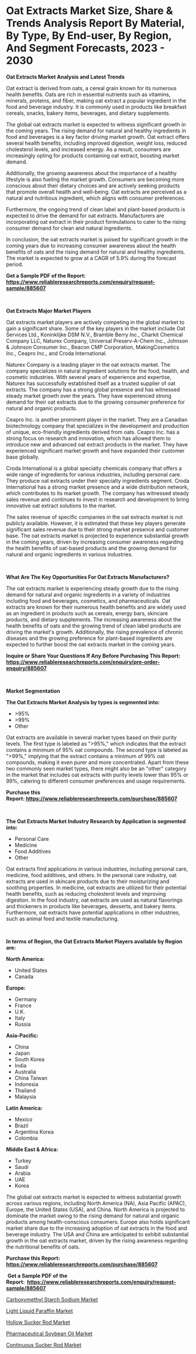 <p><h1>Oat Extracts Market Size, Share & Trends Analysis Report By Material, By Type, By End-user, By Region, And Segment Forecasts, 2023 - 2030</h1></p><p><strong>Oat Extracts Market Analysis and Latest Trends</strong></p>
<p><p>Oat extract is derived from oats, a cereal grain known for its numerous health benefits. Oats are rich in essential nutrients such as vitamins, minerals, proteins, and fiber, making oat extract a popular ingredient in the food and beverage industry. It is commonly used in products like breakfast cereals, snacks, bakery items, beverages, and dietary supplements.</p><p>The global oat extracts market is expected to witness significant growth in the coming years. The rising demand for natural and healthy ingredients in food and beverages is a key factor driving market growth. Oat extract offers several health benefits, including improved digestion, weight loss, reduced cholesterol levels, and increased energy. As a result, consumers are increasingly opting for products containing oat extract, boosting market demand.</p><p>Additionally, the growing awareness about the importance of a healthy lifestyle is also fueling the market growth. Consumers are becoming more conscious about their dietary choices and are actively seeking products that promote overall health and well-being. Oat extracts are perceived as a natural and nutritious ingredient, which aligns with consumer preferences.</p><p>Furthermore, the ongoing trend of clean label and plant-based products is expected to drive the demand for oat extracts. Manufacturers are incorporating oat extract in their product formulations to cater to the rising consumer demand for clean and natural ingredients.</p><p>In conclusion, the oat extracts market is poised for significant growth in the coming years due to increasing consumer awareness about the health benefits of oats and the rising demand for natural and healthy ingredients. The market is expected to grow at a CAGR of 5.9% during the forecast period.</p></p>
<p><strong>Get a Sample PDF of the Report:&nbsp; <a href="https://www.reliableresearchreports.com/enquiry/request-sample/885607">https://www.reliableresearchreports.com/enquiry/request-sample/885607</a></strong></p>
<p>&nbsp;</p>
<p><strong>Oat Extracts Major Market Players</strong></p>
<p><p>Oat extracts market players are actively competing in the global market to gain a significant share. Some of the key players in the market include Oat Services Ltd., Koninklijke DSM N.V., Bramble Berry Inc., Charkit Chemical Company LLC, Naturex Company, Universal Preserv-A-Chem Inc., Johnson & Johnson Consumer Inc., Beacon CMP Corporation, MakingCosmetics Inc., Ceapro Inc., and Croda International.</p><p>Naturex Company is a leading player in the oat extracts market. The company specializes in natural ingredient solutions for the food, health, and cosmetic industries. With several years of experience and expertise, Naturex has successfully established itself as a trusted supplier of oat extracts. The company has a strong global presence and has witnessed steady market growth over the years. They have experienced strong demand for their oat extracts due to the growing consumer preference for natural and organic products.</p><p>Ceapro Inc. is another prominent player in the market. They are a Canadian biotechnology company that specializes in the development and production of unique, eco-friendly ingredients derived from oats. Ceapro Inc. has a strong focus on research and innovation, which has allowed them to introduce new and advanced oat extract products in the market. They have experienced significant market growth and have expanded their customer base globally.</p><p>Croda International is a global specialty chemicals company that offers a wide range of ingredients for various industries, including personal care. They produce oat extracts under their specialty ingredients segment. Croda International has a strong market presence and a wide distribution network, which contributes to its market growth. The company has witnessed steady sales revenue and continues to invest in research and development to bring innovative oat extract solutions to the market.</p><p>The sales revenue of specific companies in the oat extracts market is not publicly available. However, it is estimated that these key players generate significant sales revenue due to their strong market presence and customer base. The oat extracts market is projected to experience substantial growth in the coming years, driven by increasing consumer awareness regarding the health benefits of oat-based products and the growing demand for natural and organic ingredients in various industries.</p></p>
<p>&nbsp;</p>
<p><strong>What Are The Key Opportunities For Oat Extracts Manufacturers?</strong></p>
<p><p>The oat extracts market is experiencing steady growth due to the rising demand for natural and organic ingredients in a variety of industries including food and beverages, cosmetics, and pharmaceuticals. Oat extracts are known for their numerous health benefits and are widely used as an ingredient in products such as cereals, energy bars, skincare products, and dietary supplements. The increasing awareness about the health benefits of oats and the growing trend of clean label products are driving the market's growth. Additionally, the rising prevalence of chronic diseases and the growing preference for plant-based ingredients are expected to further boost the oat extracts market in the coming years.</p></p>
<p><strong>Inquire or Share Your Questions If Any Before Purchasing This Report: <a href="https://www.reliableresearchreports.com/enquiry/pre-order-enquiry/885607">https://www.reliableresearchreports.com/enquiry/pre-order-enquiry/885607</a></strong></p>
<p>&nbsp;</p>
<p><strong>Market Segmentation</strong></p>
<p><strong>The Oat Extracts Market Analysis by types is segmented into:</strong></p>
<p><ul><li>>95%</li><li>>99%</li><li>Other</li></ul></p>
<p><p>Oat extracts are available in several market types based on their purity levels. The first type is labeled as ">95%," which indicates that the extract contains a minimum of 95% oat compounds. The second type is labeled as ">99%," implying that the extract contains a minimum of 99% oat compounds, making it even purer and more concentrated. Apart from these two commonly seen market types, there might also be an "other" category in the market that includes oat extracts with purity levels lower than 95% or 99%, catering to different consumer preferences and usage requirements.</p></p>
<p><strong>Purchase this Report:&nbsp;<a href="https://www.reliableresearchreports.com/purchase/885607">https://www.reliableresearchreports.com/purchase/885607</a></strong></p>
<p>&nbsp;</p>
<p><strong>The Oat Extracts Market Industry Research by Application is segmented into:</strong></p>
<p><ul><li>Personal Care</li><li>Medicine</li><li>Food Additives</li><li>Other</li></ul></p>
<p><p>Oat extracts find applications in various industries, including personal care, medicine, food additives, and others. In the personal care industry, oat extracts are used in skincare products due to their moisturizing and soothing properties. In medicine, oat extracts are utilized for their potential health benefits, such as reducing cholesterol levels and improving digestion. In the food industry, oat extracts are used as natural flavorings and thickeners in products like beverages, desserts, and bakery items. Furthermore, oat extracts have potential applications in other industries, such as animal feed and textile manufacturing.</p></p>
<p>&nbsp;</p>
<p><strong>In terms of Region, the Oat Extracts Market Players available by Region are:</strong></p>
<p>
    <p> <strong> North America: </strong>
        <ul>
            <li>United States</li>
            <li>Canada</li>
        </ul>
        </p> 
    <p> <strong> Europe: </strong>
        <ul>
            <li>Germany</li>
            <li>France</li>
            <li>U.K.</li>
            <li>Italy</li>
            <li>Russia</li>
        </ul>
        </p> 
    <p> <strong> Asia-Pacific: </strong>
        <ul>
            <li>China</li>
            <li>Japan</li>
            <li>South Korea</li>
            <li>India</li>
            <li>Australia</li>
            <li>China Taiwan</li>
            <li>Indonesia</li>
            <li>Thailand</li>
            <li>Malaysia</li>
        </ul>
        </p> 
    <p> <strong> Latin America: </strong>
        <ul>
            <li>Mexico</li>
            <li>Brazil</li>
            <li>Argentina Korea</li>
            <li>Colombia</li>
        </ul>
        </p> 
    <p> <strong> Middle East & Africa: </strong>
        <ul>
            <li>Turkey</li>
            <li>Saudi</li>
            <li>Arabia</li>
            <li>UAE</li>
            <li>Korea</li>
        </ul>
    </p>
    </p>
<p><p>The global oat extracts market is expected to witness substantial growth across various regions, including North America (NA), Asia Pacific (APAC), Europe, the United States (USA), and China. North America is projected to dominate the market owing to the rising demand for natural and organic products among health-conscious consumers. Europe also holds significant market share due to the increasing adoption of oat extracts in the food and beverage industry. The USA and China are anticipated to exhibit substantial growth in the oat extracts market, driven by the rising awareness regarding the nutritional benefits of oats.</p></p>
<p><strong>Purchase this Report: <a href="https://www.reliableresearchreports.com/purchase/885607">https://www.reliableresearchreports.com/purchase/885607</a></strong></p>
<p>&nbsp;<strong>Get a Sample PDF of the Report:&nbsp;&nbsp;<a href="https://www.reliableresearchreports.com/enquiry/request-sample/885607">https://www.reliableresearchreports.com/enquiry/request-sample/885607</a></strong></p>
<p><strong></strong></p>
<p><p><a href="https://github.com/Chiragrp25/Market-Research-Report-List-2/blob/main/carboxymethyl-starch-sodium-market.md">Carboxymethyl Starch Sodium Market</a></p><p><a href="https://github.com/santosh758595/Market-Research-Report-List-2/blob/main/light-liquid-paraffin-market.md">Light Liquid Paraffin Market</a></p><p><a href="https://github.com/AKSHATREPORTPRIME/Market-Research-Report-List-2/blob/main/hollow-sucker-rod-market.md">Hollow Sucker Rod Market</a></p><p><a href="https://github.com/YashRP12/Market-Research-Report-List-2/blob/main/pharmaceutical-soybean-oil-market.md">Pharmaceutical Soybean Oil Market</a></p><p><a href="https://github.com/Chiragrp26/Market-Research-Report-List-2/blob/main/continuous-sucker-rod-market.md">Continuous Sucker Rod Market</a></p></p>